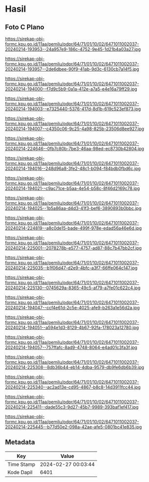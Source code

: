 # Hasil

## Foto C Plano

https://sirekap-obj-formc.kpu.go.id/11aa/pemilu/pdpr/64/71/01/10/02/6471011002037-20240214-193953--24a957e9-186c-4752-9e45-1d21b4a03a27.jpg

https://sirekap-obj-formc.kpu.go.id/11aa/pemilu/pdpr/64/71/01/10/02/6471011002037-20240214-193957--2de6dbee-90f9-41ab-9d3c-6130cb7a14f5.jpg

https://sirekap-obj-formc.kpu.go.id/11aa/pemilu/pdpr/64/71/01/10/02/6471011002037-20240214-194000--f7d9c5b9-0a1a-412e-a7a5-e4e16a79ff29.jpg

https://sirekap-obj-formc.kpu.go.id/11aa/pemilu/pdpr/64/71/01/10/02/6471011002037-20240214-194003--e7325440-5376-417d-8d1b-619c523ef873.jpg

https://sirekap-obj-formc.kpu.go.id/11aa/pemilu/pdpr/64/71/01/10/02/6471011002037-20240214-194007--c4350c06-9c25-4a98-825b-23506d8ee927.jpg

https://sirekap-obj-formc.kpu.go.id/11aa/pemilu/pdpr/64/71/01/10/02/6471011002037-20240214-224646--0fb7c80b-7be3-46aa-98ed-ec8730b42804.jpg

https://sirekap-obj-formc.kpu.go.id/11aa/pemilu/pdpr/64/71/01/10/02/6471011002037-20240214-194016--248d96a8-3fe2-48c1-b094-f84bdb0fbd6c.jpg

https://sirekap-obj-formc.kpu.go.id/11aa/pemilu/pdpr/64/71/01/10/02/6471011002037-20240214-194021--c9ac71ce-b5aa-4e54-b58c-8f46d2169c78.jpg

https://sirekap-obj-formc.kpu.go.id/11aa/pemilu/pdpr/64/71/01/10/02/6471011002037-20240214-194025--1b5a86aa-d4d3-41f3-bef6-3890893b0bbc.jpg

https://sirekap-obj-formc.kpu.go.id/11aa/pemilu/pdpr/64/71/01/10/02/6471011002037-20240214-224819--a8c0de15-bade-499f-978e-edad56a46e6d.jpg

https://sirekap-obj-formc.kpu.go.id/11aa/pemilu/pdpr/64/71/01/10/02/6471011002037-20240214-225001--2078278b-e577-4757-ad87-88c7b47bb2cf.jpg

https://sirekap-obj-formc.kpu.go.id/11aa/pemilu/pdpr/64/71/01/10/02/6471011002037-20240214-225035--b1f06d47-d2e9-4bfc-a3f7-66ffe064c147.jpg

https://sirekap-obj-formc.kpu.go.id/11aa/pemilu/pdpr/64/71/01/10/02/6471011002037-20240214-225130--0745629a-8365-49c5-af79-a7fe01c622c4.jpg

https://sirekap-obj-formc.kpu.go.id/11aa/pemilu/pdpr/64/71/01/10/02/6471011002037-20240214-194047--ccf4e61d-2c5e-4025-afe9-b263a1e56d2a.jpg

https://sirekap-obj-formc.kpu.go.id/11aa/pemilu/pdpr/64/71/01/10/02/6471011002037-20240214-194051--a594e1d3-8129-4b67-92fa-178023a12780.jpg

https://sirekap-obj-formc.kpu.go.id/11aa/pemilu/pdpr/64/71/01/10/02/6471011002037-20240214-194057--757ffafc-8ad9-4748-8064-e4ad01c3fa3f.jpg

https://sirekap-obj-formc.kpu.go.id/11aa/pemilu/pdpr/64/71/01/10/02/6471011002037-20240214-225308--8db36b44-eb14-4dba-9579-db9fe6db6b39.jpg

https://sirekap-obj-formc.kpu.go.id/11aa/pemilu/pdpr/64/71/01/10/02/6471011002037-20240214-225340--ac2ad13e-cd95-4867-b8c8-14d3911fcc44.jpg

https://sirekap-obj-formc.kpu.go.id/11aa/pemilu/pdpr/64/71/01/10/02/6471011002037-20240214-225411--dade55c3-9d27-45b7-9989-393baf1ef417.jpg

https://sirekap-obj-formc.kpu.go.id/11aa/pemilu/pdpr/64/71/01/10/02/6471011002037-20240214-225445--b77d50e2-098a-42ae-afe5-0801bc41e835.jpg


## Metadata

| Key        | Value               |
| ---------- | ------------------- |
| Time Stamp | 2024-02-27 00:03:44 |
| Kode Dapil | 6401                |



